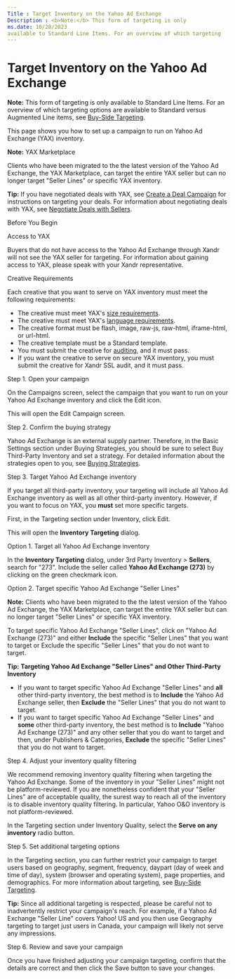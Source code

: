 ```yaml
---
Title : Target Inventory on the Yahoo Ad Exchange
Description : <b>Note:</b> This form of targeting is only
ms.date: 10/28/2023
available to Standard Line Items. For an overview of which targeting
---
```



# Target Inventory on the Yahoo Ad Exchange





<b>Note:</b> This form of targeting is only
available to Standard Line Items. For an overview of which targeting
options are available to Standard versus Augmented Line items, see
<a href="buy-side-targeting.md" class="xref">Buy-Side Targeting</a>.



This page shows you how to set up a campaign to run on Yahoo Ad Exchange
(YAX) inventory.



<b>Note:</b> YAX Marketplace

Clients who have been migrated to the the latest version of the Yahoo Ad
Exchange, the YAX Marketplace, can target the entire YAX seller but can
no longer target "Seller Lines" or specific YAX inventory.





<b>Tip:</b> If you have negotiated deals with
YAX, see
<a href="create-a-deal-campaign.md" class="xref">Create a Deal
Campaign</a> for instructions on targeting your deals. For information
about negotiating deals with YAX, see
<a href="negotiate-deals-with-sellers.md" class="xref">Negotiate Deals
with Sellers</a>.



Before You Begin

Access to YAX

Buyers that do not have access to the Yahoo Ad Exchange through
Xandr will not see the YAX seller for targeting.
For information about gaining access to YAX, please speak with your
Xandr representative.

Creative Requirements

Each creative that you want to serve on YAX inventory must meet the
following requirements:

- The creative must meet YAX's <a
  href="https://api.yieldmanager.com/api-1.37/doc/phpdoc/4_enum_size.md"
  class="xref" target="_blank">size requirements</a>.
- The creative must meet YAX's <a
  href="https://api.yieldmanager.com/api-1.37/doc/phpdoc/4_enum_language.md"
  class="xref" target="_blank">language requirements</a>.
- The creative format must be flash, image, raw-js, raw-html,
  iframe-html, or url-html.
- The creative template must be a Standard template.
- You must submit the creative for
  <a href="creative-standards.md" class="xref"
  title="Xandr has foundational policies that all creative and inventory content must follow. Creatives that violate these policies will be removed from the platform, and will be ineligible for both real-time bidding (RTB) and in-network buying. Repeated violation of these policies may result in strikes against offending members.">auditing</a>,
  and it must pass.
- If you want the creative to serve on secure YAX inventory, you must
  submit the creative for Xandr SSL audit, and
  it must pass.

Step 1. Open your campaign

On the Campaigns screen, select the
campaign that you want to run on your Yahoo Ad Exchange inventory and
click the Edit icon.

This will open the Edit Campaign
screen.

Step 2. Confirm the buying strategy

Yahoo Ad Exchange is an external supply partner. Therefore, in the
Basic Settings section under
Buying Strategies, you should be sure
to select Buy Third-Party Inventory
and set a strategy. For detailed information about the strategies open
to you, see
<a href="buying-strategies.md" class="xref">Buying Strategies</a>.

Step 3. Target Yahoo Ad Exchange inventory

If you target all third-party inventory, your targeting will include all
Yahoo Ad Exchange inventory as well as all other third-party inventory.
However, if you want to focus on YAX, you **must** set more specific
targets.

First, in the Targeting section under
Inventory, click
Edit.

This will open the **Inventory Targeting** dialog.

Option 1. Target all Yahoo Ad Exchange inventory

In the **Inventory Targeting** dialog, under
3rd Party Inventory \> **Sellers**,
search for "273". Include the seller called **Yahoo Ad Exchange (273)**
by clicking on the green checkmark icon.

Option 2. Target specific Yahoo Ad Exchange "Seller Lines"



<b>Note:</b> Clients who have been migrated to
the the latest version of the Yahoo Ad Exchange, the YAX Marketplace,
can target the entire YAX seller but can no longer target "Seller Lines"
or specific YAX inventory.



To target specific Yahoo Ad Exchange "Seller Lines", click on "Yahoo Ad
Exchange (273)" and either **Include** the specific "Seller Lines" that
you want to target or Exclude the
specific "Seller Lines" that you do not want to target.



<b>Tip:</b> **Targeting Yahoo Ad Exchange
"Seller Lines" and Other Third-Party Inventory**

- If you want to target specific Yahoo Ad Exchange "Seller Lines" and
  **all** other third-party inventory, the best method is to **Include**
  the Yahoo Ad Exchange seller, then **Exclude** the "Seller Lines" that
  you do not want to target.
- If you want to target specific Yahoo Ad Exchange "Seller Lines" and
  **some** other third-party inventory, the best method is to
  **Include** "Yahoo Ad Exchange (273)" and any other seller that you do
  want to target and then, under Publishers &
  Categories, **Exclude** the specific "Seller Lines" that you do
  not want to target.



Step 4. Adjust your inventory quality filtering

We recommend removing inventory quality filtering when targeting the
Yahoo Ad Exchange. Some of the inventory in your "Seller Lines" might
not be platform-reviewed. If you are nonetheless confident that your
"Seller Lines" are of acceptable quality, the surest way to reach all of
the inventory is to disable inventory quality filtering. In particular,
Yahoo O&O inventory is not platform-reviewed.

In the Targeting section under
Inventory Quality, select the **Serve
on any inventory** radio button.

Step 5. Set additional targeting options

In the Targeting section, you can
further restrict your campaign to target users based on geography,
segment, frequency, daypart (day of week and time of day), system
(browser and operating system), page properties, and demographics. For
more information about targeting, see
<a href="buy-side-targeting.md" class="xref">Buy-Side Targeting</a>.



<b>Tip:</b> Since all additional targeting is
respected, please be careful not to inadvertently restrict your
campaign's reach. For example, if a Yahoo Ad Exchange "Seller Line"
covers Yahoo! US and you then use Geography targeting to target just
users in Canada, your campaign will likely not serve any impressions.



Step 6. Review and save your campaign

Once you have finished adjusting your campaign targeting, confirm that
the details are correct and then click the
Save button to save your changes.





